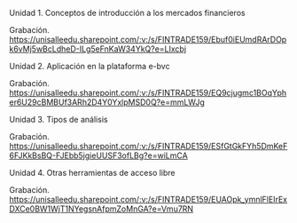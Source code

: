 Unidad 1. Conceptos de introducción a los mercados financieros

Grabación. https://unisalleedu.sharepoint.com/:v:/s/FINTRADE159/Ebuf0iEUmdRArDOpk6vMj5wBcLdheD-ILg5eFnKaW34YkQ?e=LIxcbj 

Unidad 2. Aplicación en la plataforma e-bvc

Grabación. https://unisalleedu.sharepoint.com/:v:/s/FINTRADE159/EQ9cjugmc1BOqYpher6U29cBMBUf3ARh2D4Y0YxlpMSD0Q?e=mmLWJg 

Unidad 3. Tipos de análisis

Grabación. https://unisalleedu.sharepoint.com/:v:/s/FINTRADE159/ESfGtGkFYh5DmKeF6FJKkBsBQ-FJEbb5jgieUUSF3ofLBg?e=wiLmCA

Unidad 4. Otras herramientas de acceso libre 

Grabación. https://unisalleedu.sharepoint.com/:v:/s/FINTRADE159/EUAOpk_ymnlFlEIrExDXCe0BW1WjT1NYegsnAfpmZoMnGA?e=Vmu7RN
